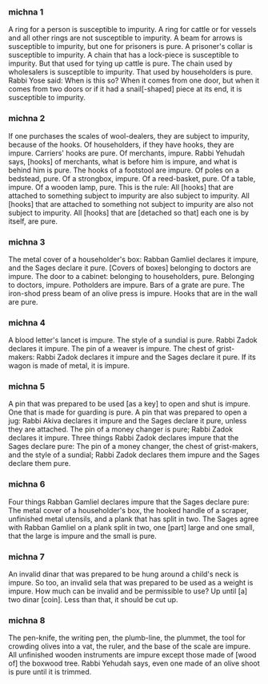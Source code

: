 
### michna 1
A ring for a person is susceptible to impurity. A ring for cattle or for vessels and all other rings are not susceptible to impurity. A beam for arrows is susceptible to impurity, but one for prisoners is pure. A prisoner's collar is susceptible to impurity. A chain that has a lock-piece is susceptible to impurity. But that used for tying up cattle is pure. The chain used by wholesalers is susceptible to impurity. That used by householders is pure. Rabbi Yose said: When is this so? When it comes from one door, but when it comes from two doors or if it had a snail[-shaped] piece at its end, it is susceptible to impurity.

### michna 2
If one purchases the scales of wool-dealers, they are subject to impurity, because of the hooks. Of householders, if they have hooks, they are impure. Carriers' hooks are pure. Of merchants, impure. Rabbi Yehudah says, [hooks] of merchants, what is before him is impure, and what is behind him is pure. The hooks of a footstool are impure. Of poles on a bedstead, pure. Of a strongbox, impure. Of a reed-basket, pure. Of a table, impure. Of a wooden lamp, pure. This is the rule: All [hooks] that are attached to something subject to impurity are also subject to impurity. All [hooks] that are attached to something not subject to impurity are also not subject to impurity. All [hooks] that are [detached so that] each one is by itself, are pure.

### michna 3
The metal cover of a householder's box: Rabban Gamliel declares it impure, and the Sages declare it pure. [Covers of boxes] belonging to doctors are impure. The door to a cabinet: belonging to householders, pure. Belonging to doctors, impure. Potholders are impure. Bars of a grate are pure. The iron-shod press beam of an olive press is impure. Hooks that are in the wall are pure.

### michna 4
A blood letter's lancet is impure. The style of a sundial is pure. Rabbi Zadok declares it impure. The pin of a weaver is impure. The chest of grist-makers: Rabbi Zadok declares it impure and the Sages declare it pure. If its wagon is made of metal, it is impure.

### michna 5
A pin that was prepared to be used [as a key] to open and shut is impure. One that is made for guarding is pure. A pin that was prepared to open a jug: Rabbi Akiva declares it impure and the Sages declare it pure, unless they are attached. The pin of a money changer is pure; Rabbi Zadok declares it impure. Three things Rabbi Zadok declares impure that the Sages declare pure: The pin of a money changer, the chest of grist-makers, and the style of a sundial; Rabbi Zadok declares them impure and the Sages declare them pure.

### michna 6
Four things Rabban Gamliel declares impure that the Sages declare pure: The metal cover of a householder's box, the hooked handle of a scraper, unfinished metal utensils, and a plank that has split in two. The Sages agree with Rabban Gamliel on a plank split in two, one [part] large and one small, that the large is impure and the small is pure.

### michna 7
An invalid dinar that was prepared to be hung around a child's neck is impure. So too, an invalid sela that was prepared to be used as a weight is impure. How much can be invalid and be permissible to use? Up until [a] two dinar [coin]. Less than that, it should be cut up.

### michna 8
The pen-knife, the writing pen, the plumb-line, the plummet, the tool for crowding olives into a vat, the ruler, and the base of the scale are impure. All unfinished wooden instruments are impure except those made of [wood of] the boxwood tree. Rabbi Yehudah says, even one made of an olive shoot is pure until it is trimmed.
